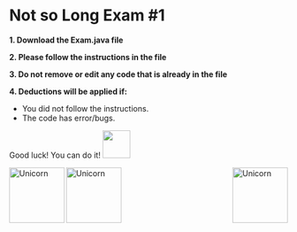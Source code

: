 # Not so Long Exam #1

**1. Download the Exam.java file**  

**2. Please follow the instructions in the file** 

**3. Do not remove or edit any code that is already in the file** 

**4. Deductions will be applied if:** 

- You did not follow the instructions.
- The code has error/bugs.

Good luck! You can do it! <img src="https://media.giphy.com/media/VgCDAzcKvsR6OM0uWg/giphy.gif" width="50" />

<img align="left" width=100px alt="Unicorn" src="https://media4.giphy.com/media/KztT2c4u8mYYUiMKdJ/200.webp?cid=ecf05e47d58zqgktot00yjcj2foe4lb6kqjmr8ofls9whzxu&rid=200.webp&ct=g"/>

<img align="center" width=100px alt="Unicorn" src="https://media3.giphy.com/media/Y3wzF9erUbjfvs3QFo/200w.webp?cid=ecf05e47o8nlgy4qxxlq00zw19typkw5vr929z0mv02ors3v&rid=200w.webp&ct=g"/>


<img align="right" width=100px alt="Unicorn" src="https://media1.giphy.com/media/ZdHsPsHUdWr882Uu85/200w.webp?cid=ecf05e47o8nlgy4qxxlq00zw19typkw5vr929z0mv02ors3v&rid=200w.webp&ct=g"/>








